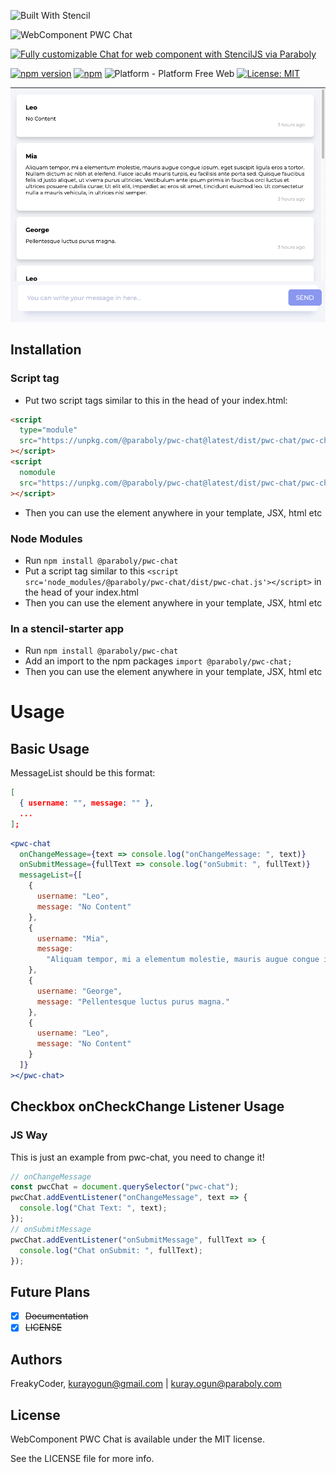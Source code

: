 ![Built With Stencil](https://img.shields.io/badge/-Built%20With%20Stencil-16161d.svg?logo=data%3Aimage%2Fsvg%2Bxml%3Bbase64%2CPD94bWwgdmVyc2lvbj0iMS4wIiBlbmNvZGluZz0idXRmLTgiPz4KPCEtLSBHZW5lcmF0b3I6IEFkb2JlIElsbHVzdHJhdG9yIDE5LjIuMSwgU1ZHIEV4cG9ydCBQbHVnLUluIC4gU1ZHIFZlcnNpb246IDYuMDAgQnVpbGQgMCkgIC0tPgo8c3ZnIHZlcnNpb249IjEuMSIgaWQ9IkxheWVyXzEiIHhtbG5zPSJodHRwOi8vd3d3LnczLm9yZy8yMDAwL3N2ZyIgeG1sbnM6eGxpbms9Imh0dHA6Ly93d3cudzMub3JnLzE5OTkveGxpbmsiIHg9IjBweCIgeT0iMHB4IgoJIHZpZXdCb3g9IjAgMCA1MTIgNTEyIiBzdHlsZT0iZW5hYmxlLWJhY2tncm91bmQ6bmV3IDAgMCA1MTIgNTEyOyIgeG1sOnNwYWNlPSJwcmVzZXJ2ZSI%2BCjxzdHlsZSB0eXBlPSJ0ZXh0L2NzcyI%2BCgkuc3Qwe2ZpbGw6I0ZGRkZGRjt9Cjwvc3R5bGU%2BCjxwYXRoIGNsYXNzPSJzdDAiIGQ9Ik00MjQuNywzNzMuOWMwLDM3LjYtNTUuMSw2OC42LTkyLjcsNjguNkgxODAuNGMtMzcuOSwwLTkyLjctMzAuNy05Mi43LTY4LjZ2LTMuNmgzMzYuOVYzNzMuOXoiLz4KPHBhdGggY2xhc3M9InN0MCIgZD0iTTQyNC43LDI5Mi4xSDE4MC40Yy0zNy42LDAtOTIuNy0zMS05Mi43LTY4LjZ2LTMuNkgzMzJjMzcuNiwwLDkyLjcsMzEsOTIuNyw2OC42VjI5Mi4xeiIvPgo8cGF0aCBjbGFzcz0ic3QwIiBkPSJNNDI0LjcsMTQxLjdIODcuN3YtMy42YzAtMzcuNiw1NC44LTY4LjYsOTIuNy02OC42SDMzMmMzNy45LDAsOTIuNywzMC43LDkyLjcsNjguNlYxNDEuN3oiLz4KPC9zdmc%2BCg%3D%3D&colorA=16161d&style=for-the-badge)

![WebComponent PWC Chat]("assets/logo.png")

[![Fully customizable Chat for web component with StencilJS via Paraboly](https://img.shields.io/badge/-Fully%20customizable%20readme%20boilerplate%20for%20web%20component%20with%20StencilJS%20via%20Paraboly-lightgrey?style=for-the-badge)](https://github.com/Paraboly/pwc-chat)

[![npm version](https://img.shields.io/npm/v/@paraboly/pwc-chat.svg?style=for-the-badge)](https://www.npmjs.com/package/@paraboly/pwc-chat)
[![npm](https://img.shields.io/npm/dt/@paraboly/pwc-chat.svg?style=for-the-badge)](https://www.npmjs.com/package/@paraboly/pwc-chat)
![Platform - Platform Free Web](https://img.shields.io/badge/-Web%20%7C%20Platform%20Free-blue?style=for-the-badge)
[![License: MIT](https://img.shields.io/badge/License-MIT-green.svg?style=for-the-badge)](https://opensource.org/licenses/MIT)

<p align="center">
  <img alt="WebComponent PWC Chat"
        src="assets/Screenshots/example.png" />
</p>

<!-- ## [Live Codepen Example](https://codepen.io/wrathchaos/pen/dyyvRzM) -->

## Installation

### Script tag

- Put two script tags similar to this in the head of your index.html:

```html
<script
  type="module"
  src="https://unpkg.com/@paraboly/pwc-chat@latest/dist/pwc-chat/pwc-chat.esm.js"
></script>
<script
  nomodule
  src="https://unpkg.com/@paraboly/pwc-chat@latest/dist/pwc-chat/pwc-chat.js"
></script>
```

- Then you can use the element anywhere in your template, JSX, html etc

### Node Modules

- Run `npm install @paraboly/pwc-chat`
- Put a script tag similar to this `<script src='node_modules/@paraboly/pwc-chat/dist/pwc-chat.js'></script>` in the head of your index.html
- Then you can use the element anywhere in your template, JSX, html etc

### In a stencil-starter app

- Run `npm install @paraboly/pwc-chat`
- Add an import to the npm packages `import @paraboly/pwc-chat;`
- Then you can use the element anywhere in your template, JSX, html etc

# Usage

## Basic Usage

MessageList should be this format:

```json
[
  { username: "", message: "" },
  ...
];
```

```jsx
<pwc-chat
  onChangeMessage={text => console.log("onChangeMessage: ", text)}
  onSubmitMessage={fullText => console.log("onSubmit: ", fullText)}
  messageList={[
    {
      username: "Leo",
      message: "No Content"
    },
    {
      username: "Mia",
      message:
        "Aliquam tempor, mi a elementum molestie, mauris augue congue ipsum, eget suscipit ligula eros a tortor. Nullam dictum ac nibh at eleifend. Fusce iaculis mauris turpis, eu facilisis ante porta sed. Quisque faucibus felis id justo aliquet, ut viverra purus ultricies. Vestibulum ante ipsum primis in faucibus orci luctus et ultrices posuere cubilia curae; Ut elit elit, imperdiet ac eros sit amet, tincidunt euismod leo. Ut consectetur nulla a mauris vehicula, in ultrices nisl semper."
    },
    {
      username: "George",
      message: "Pellentesque luctus purus magna."
    },
    {
      username: "Leo",
      message: "No Content"
    }
  ]}
></pwc-chat>
```

## Checkbox onCheckChange Listener Usage

### JS Way

This is just an example from pwc-chat, you need to change it!

```js
// onChangeMessage
const pwcChat = document.querySelector("pwc-chat");
pwcChat.addEventListener("onChangeMessage", text => {
  console.log("Chat Text: ", text);
});
// onSubmitMessage
pwcChat.addEventListener("onSubmitMessage", fullText => {
  console.log("Chat onSubmit: ", fullText);
});
```

## Future Plans

- [x] ~~Documentation~~
- [x] ~~LICENSE~~

## Authors

FreakyCoder, kurayogun@gmail.com | kuray.ogun@paraboly.com

## License

WebComponent PWC Chat is available under the MIT license.

See the LICENSE file for more info.

